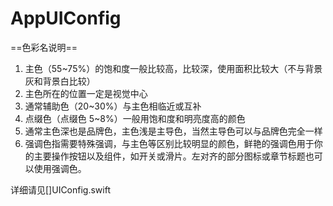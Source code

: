 # AppUIConfig

==色彩名说明==
1. 主色（55~75%）的饱和度一般比较高，比较深，使用面积比较大（不与背景灰和背景白比较）
2. 主色所在的位置一定是视觉中心
3. 通常辅助色（20~30%）与主色相临近或互补
4. 点缀色（点缀色 5~8%）一般用饱和度和明亮度高的颜色
5. 通常主色深也是品牌色，主色浅是主导色，当然主导色可以与品牌色完全一样
6. 强调色指需要特殊强调，与主色等区别比较明显的颜色，鲜艳的强调色用于你的主要操作按钮以及组件，如开关或滑片。左对齐的部分图标或章节标题也可以使用强调色。


详细请见[]UIConfig.swift
